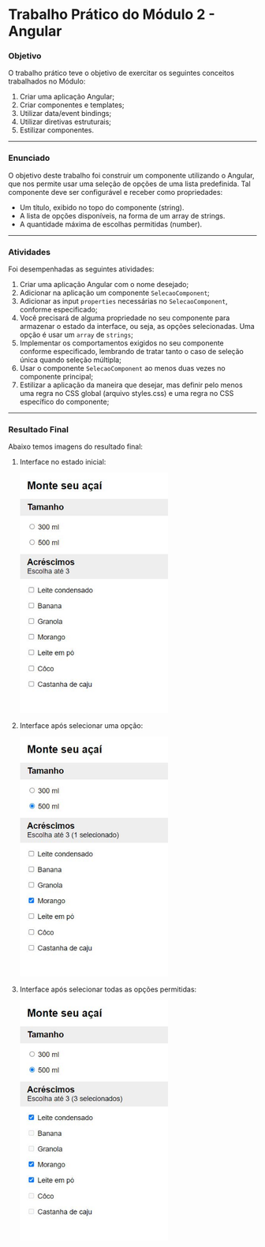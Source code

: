 # Trabalho Prático do Módulo 2 - Angular

### Objetivo

O trabalho prático teve o objetivo de exercitar os seguintes conceitos trabalhados no Módulo:

1. Criar uma aplicação Angular;
2. Criar componentes e templates;
3. Utilizar data/event bindings;
4. Utilizar diretivas estruturais;
5. Estilizar componentes.

---

### Enunciado

O objetivo deste trabalho foi construir um componente utilizando o Angular, que nos permite usar uma seleção de opções de uma lista predefinida. Tal componente deve ser configurável e receber como propriedades:

- Um título, exibido no topo do componente (string).
- A lista de opções disponíveis, na forma de um array de strings.
- A quantidade máxima de escolhas permitidas (number).

---

### Atividades

Foi desempenhadas as seguintes atividades:

1. Criar uma aplicação Angular com o nome desejado;
2. Adicionar na aplicação um componente `SelecaoComponent`;
3. Adicionar as input `properties` necessárias no `SelecaoComponent`, conforme especificado;
4. Você precisará de alguma propriedade no seu componente para armazenar o estado da interface, ou seja, as opções selecionadas. Uma opção é usar um `array` de `strings`;
5. Implementar os comportamentos exigidos no seu componente conforme especificado, lembrando de tratar tanto o caso de seleção única quando seleção múltipla;
6. Usar o componente `SelecaoComponent` ao menos duas vezes no componente principal;
7. Estilizar a aplicação da maneira que desejar, mas definir pelo menos uma regra no CSS global (arquivo styles.css) e uma regra no CSS específico do componente;

---

### Resultado Final

Abaixo temos imagens do resultado final: 

1. Interface no estado inicial:

   <img src="images/img-01.jpg" style="width:300px">

2. Interface após selecionar uma opção:

   <img src="images/img-02.jpg" style="width:300px">

3. Interface após selecionar todas as opções permitidas:

   <img src="images/img-03.jpg" style="width:300px">
